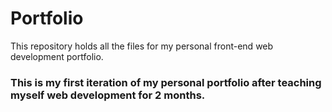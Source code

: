 # Portfolio

This repository holds all the files for my personal front-end web development portfolio.

### This is my first iteration of my personal portfolio after teaching myself web development for 2 months.
